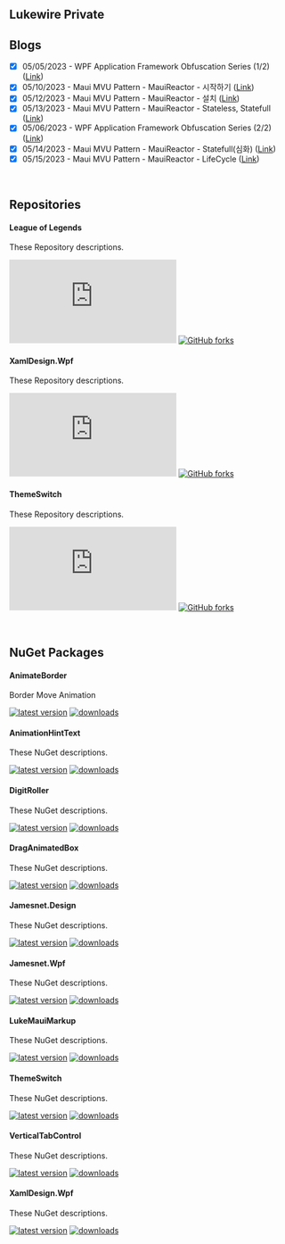 ## Lukewire Private

## Blogs

- [X] 05/05/2023 - WPF Application Framework Obfuscation Series (1/2) ([Link](https://blog.naver.com/lukewire129/223094369360))
- [X] 05/10/2023 - Maui MVU Pattern - MauiReactor - 시작하기 ([Link](https://blog.naver.com/lukewire129/223098024042))
- [X] 05/12/2023 - Maui MVU Pattern - MauiReactor - 설치 ([Link](http://blog.naver.com/lukewire129/223100031960))
- [X] 05/13/2023 - Maui MVU Pattern - MauiReactor - Stateless, Statefull ([Link](http://blog.naver.com/lukewire129/223100871476))
- [X] 05/06/2023 - WPF Application Framework Obfuscation Series (2/2) ([Link](https://blog.naver.com/lukewire129/223095093097))
- [X] 05/14/2023 - Maui MVU Pattern - MauiReactor - Statefull(심화) ([Link](https://blog.naver.com/lukewire129/223101485052))
- [X] 05/15/2023 - Maui MVU Pattern - MauiReactor - LifeCycle ([Link](https://blog.naver.com/lukewire129/223102245317))

<br/>

## Repositories
#### League of Legends
These Repository descriptions.  

[![GitHub stars](https://badgen.net/github/stars/Naereen/Strapdown.js)](https://GitHub.com/Naereen/StrapDown.js/stargazers/)
[![GitHub forks](https://badgen.net/github/forks/Naereen/Strapdown.js/)](https://GitHub.com/Naereen/StrapDown.js/network/)
#### XamlDesign.Wpf
These Repository descriptions.  

[![GitHub stars](https://badgen.net/github/stars/Naereen/Strapdown.js)](https://GitHub.com/Naereen/StrapDown.js/stargazers/)
[![GitHub forks](https://badgen.net/github/forks/Naereen/Strapdown.js/)](https://GitHub.com/Naereen/StrapDown.js/network/)
#### ThemeSwitch
These Repository descriptions.  

[![GitHub stars](https://badgen.net/github/stars/Naereen/Strapdown.js)](https://GitHub.com/Naereen/StrapDown.js/stargazers/)
[![GitHub forks](https://badgen.net/github/forks/Naereen/Strapdown.js/)](https://GitHub.com/Naereen/StrapDown.js/network/)

<br/>

## NuGet Packages
#### 	AnimateBorder
Border Move Animation

[![latest version](https://img.shields.io/nuget/v/AnimateBorder)](https://www.nuget.org/packages/AnimateBorder)
[![downloads](https://img.shields.io/nuget/dt/AnimateBorder)](https://www.nuget.org/packages/AnimateBorder)


#### AnimationHintText
These NuGet descriptions.

[![latest version](https://img.shields.io/nuget/v/AnimationHintText)](https://www.nuget.org/packages/AnimationHintText)
[![downloads](https://img.shields.io/nuget/dt/AnimationHintText)](https://www.nuget.org/packages/AnimationHintText)


#### DigitRoller
These NuGet descriptions.

[![latest version](https://img.shields.io/nuget/v/DigitRoller)](https://www.nuget.org/packages/DigitRoller)
[![downloads](https://img.shields.io/nuget/dt/DigitRoller)](https://www.nuget.org/packages/DigitRoller)


#### DragAnimatedBox
These NuGet descriptions.

[![latest version](https://img.shields.io/nuget/v/DragAnimatedBox)](https://www.nuget.org/packages/DragAnimatedBox)
[![downloads](https://img.shields.io/nuget/dt/DragAnimatedBox)](https://www.nuget.org/packages/DragAnimatedBox)


#### Jamesnet.Design
These NuGet descriptions.  

[![latest version](https://img.shields.io/nuget/v/Jamesnet.Design)](https://www.nuget.org/packages/Jamesnet.Design)
[![downloads](https://img.shields.io/nuget/dt/Jamesnet.Design)](https://www.nuget.org/packages/Jamesnet.Design)


#### Jamesnet.Wpf
These NuGet descriptions.  

[![latest version](https://img.shields.io/nuget/v/Jamesnet.Wpf)](https://www.nuget.org/packages/Jamesnet.Wpf)
[![downloads](https://img.shields.io/nuget/dt/Jamesnet.Wpf)](https://www.nuget.org/packages/Jamesnet.Wpf)


#### LukeMauiMarkup
These NuGet descriptions.  

[![latest version](https://img.shields.io/nuget/v/LukeMauiMarkup)](https://www.nuget.org/packages/LukeMauiMarkup)
[![downloads](https://img.shields.io/nuget/dt/LukeMauiMarkup)](https://www.nuget.org/packages/LukeMauiMarkup)


#### ThemeSwitch
These NuGet descriptions.  

[![latest version](https://img.shields.io/nuget/v/ThemeSwitch)](https://www.nuget.org/packages/ThemeSwitch)
[![downloads](https://img.shields.io/nuget/dt/ThemeSwitch)](https://www.nuget.org/packages/ThemeSwitch)


#### VerticalTabControl
These NuGet descriptions.

[![latest version](https://img.shields.io/nuget/v/VerticalTabControl)](https://www.nuget.org/packages/VerticalTabControl)
[![downloads](https://img.shields.io/nuget/dt/VerticalTabControl)](https://www.nuget.org/packages/VerticalTabControl)


#### XamlDesign.Wpf 
These NuGet descriptions.  

[![latest version](https://img.shields.io/nuget/v/ThemeSwitch)](https://www.nuget.org/packages/XamlDesign.Wpf)
[![downloads](https://img.shields.io/nuget/dt/ThemeSwitch)](https://www.nuget.org/packages/XamlDesign.Wpf)

<br/>
